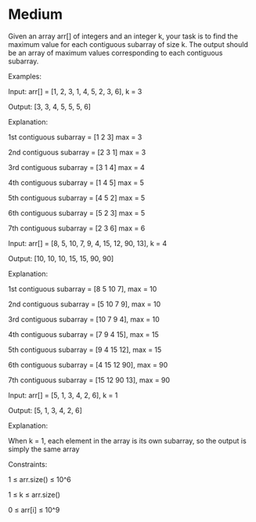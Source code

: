 # Medium

Given an array arr[] of integers and an integer k, your task is to find the maximum value for each contiguous subarray of size k. The output should be an array of maximum values corresponding to each contiguous subarray.

Examples:

Input: arr[] = [1, 2, 3, 1, 4, 5, 2, 3, 6], k = 3

Output: [3, 3, 4, 5, 5, 5, 6] 

Explanation: 

1st contiguous subarray = [1 2 3] max = 3

2nd contiguous subarray = [2 3 1] max = 3

3rd contiguous subarray = [3 1 4] max = 4

4th contiguous subarray = [1 4 5] max = 5

5th contiguous subarray = [4 5 2] max = 5

6th contiguous subarray = [5 2 3] max = 5

7th contiguous subarray = [2 3 6] max = 6

Input: arr[] = [8, 5, 10, 7, 9, 4, 15, 12, 90, 13], k = 4

Output: [10, 10, 10, 15, 15, 90, 90]

Explanation: 

1st contiguous subarray = [8 5 10 7], max = 10

2nd contiguous subarray = [5 10 7 9], max = 10

3rd contiguous subarray = [10 7 9 4], max = 10

4th contiguous subarray = [7 9 4 15], max = 15

5th contiguous subarray = [9 4 15 12], max = 15

6th contiguous subarray = [4 15 12 90], max = 90

7th contiguous subarray = [15 12 90 13], max = 90

Input: arr[] = [5, 1, 3, 4, 2, 6], k = 1

Output: [5, 1, 3, 4, 2, 6]

Explanation: 

When k = 1, each element in the array is its own subarray, so the output is simply the same array


Constraints:

1 ≤ arr.size() ≤ 10^6

1 ≤ k ≤ arr.size()

0 ≤ arr[i] ≤ 10^9
